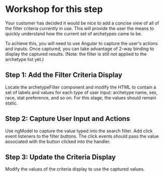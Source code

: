 # Workshop for this step

Your customer has decided it would be nice to add a concise view of
all of the filter criteria currently in use. This will provide the
user the means to quickly understand how the current set of archetypes
came to be.

To achieve this, you will need to use Angular to capture the user's
actions and inputs. Once captured, you can take advantage of 2-way
binding to display the captured results. (Note: the filter is still
not applied to the archetype list yet.)

## Step 1: Add the Filter Criteria Display

Locate the archetypeFilter component and modify the HTML to contain a
set of labels and values for each type of user input: archetype name,
sex, race, stat preference, and so on. For this stage, the values
should remain static.

## Step 2: Capture User Input and Actions

Use ngModel to capture the value typed into the search filter. Add
click event listeners to the filter buttons. The click events should
pass the value associated with the button clicked into the handler.

## Step 3: Update the Criteria Display

Modify the values of the criteria display to use the captured values.

